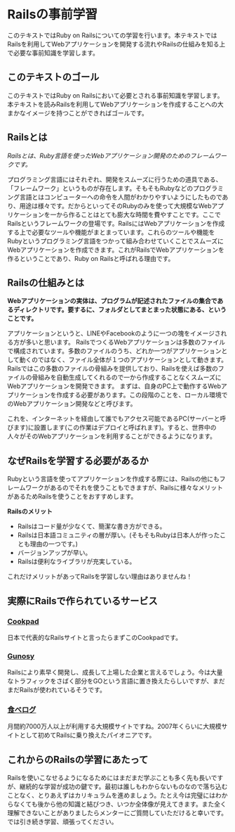 # Railsの事前学習
このテキストではRuby on Railsについての学習を行います。本テキストではRailsを利用してWebアプリケーションを開発する流れやRailsの仕組みを知る上で必要な事前知識を学習します。

## このテキストのゴール
このテキストではRuby on Railsにおいて必要とされる事前知識を学習します。本テキストを読みRailsを利用してWebアプリケーションを作成することへの大まかなイメージを持つことができればゴールです。

## Railsとは
*Railsとは、Ruby言語を使ったWebアプリケーション開発のためのフレームワークです。*

プログラミング言語にはそれぞれ、開発をスムーズに行うための道具である、「フレームワーク」というものが存在します。そもそもRubyなどのプログラミング言語とはコンピューターへの命令を人間がわかりやすいようにしたものであり、用途は様々です。だからといってそのRubyのみを使って大規模なWebアプリケーションを一から作ることはとても膨大な時間を費やすことです。ここでRailsというフレームワークの登場です。RailsにはWebアプリケーションを作成する上で必要なツールや機能がまとまっています。これらのツールや機能をRubyというプログラミング言語をつかって組み合わせていくことでスムーズにWebアプリケーションを作成できます。これがRailsでWebアプリケーションを作るということであり、Ruby on Railsと呼ばれる理由です。

## Railsの仕組みとは
**Webアプリケーションの実体は、プログラムが記述されたファイルの集合であるディレクトリです。要するに、フォルダとしてまとまった状態にある、ということです。**

アプリケーションというと、LINEやFacebookのように一つの塊をイメージされる方が多いと思います。
RailsでつくるWebアプリケーションは多数のファイルで構成されています。多数のファイルのうち、どれか一つがアプリケーションとして動くのではなく、ファイル全体が１つのアプリケーションとして動きます。Railsではこの多数のファイルの骨組みを提供しており、Railsを使えば多数のファイルの骨組みを自動生成してくれるので一から作成することなくスムーズにWebアプリケーションを開発できます。
まずは、自身のPC上で動作するWebアプリケーションを作成する必要があります。この段階のことを、ローカル環境でのWebアプリケーション開発などと呼びます。

これを、インターネットを経由して誰でもアクセス可能であるPC(サーバーと呼びます)に設置します(この作業はデプロイと呼ばれます)。すると、世界中の人々がそのWebアプリケーションを利用することができるようになります。

## なぜRailsを学習する必要があるか
Rubyという言語を使ってアプリケーションを作成する際には、Railsの他にもフレームワークがあるのでそれを使うこともできますが、Railsに様々なメリットがあるためRailsを使うことをおすすめします。

**Railsのメリット**
- Railsはコード量が少なくて、簡潔な書き方ができる。
- Railsは日本語コミュニティの層が厚い。(そもそもRubyは日本人が作ったことも理由の一つです。)
- バージョンアップが早い。
- Railsは便利なライブラリが充実している。

これだけメリットがあってRailsを学習しない理由はありませんね！

## 実際にRailsで作られているサービス
### [Cookpad](http://cookpad.com)

日本で代表的なRailsサイトと言ったらまずこのCookpadです。

### [Gunosy](http://gunosy.com)

Railsにより素早く開発し、成長して上場した企業と言えるでしょう。今は大量なトラフィックをさばく部分をGOという言語に置き換えたらしいですが、まだまだRailsが使われているそうです。

### [食べログ](http://tabelog.com)

月間約7000万人以上が利用する大規模サイトですね。2007年くらいに大規模サイトとして初めてRailsに乗り換えたパイオニアです。

## これからのRailsの学習にあたって

Railsを使いこなせるようになるためにはまだまだ学ぶことも多く先も長いですが、継続的な学習が成功の鍵です。最初は誰しもわからないものなので落ち込むことなく、とりあえずはカリキュラムを進めましょう。たとえ今は完璧にはわからなくても後から他の知識と結びつき、いつか全体像が見えてきます。また全く理解できないことがありましたらメンターにご質問していただけると幸いです。では引き続き学習、頑張ってください。
